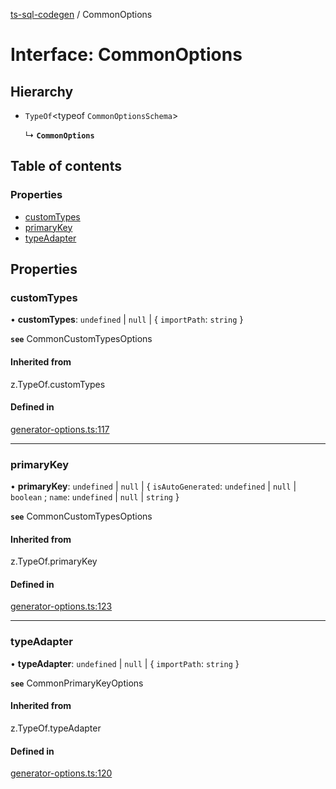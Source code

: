 [ts-sql-codegen](../README.md) / CommonOptions

# Interface: CommonOptions

## Hierarchy

- `TypeOf`<typeof `CommonOptionsSchema`\>

  ↳ **`CommonOptions`**

## Table of contents

### Properties

- [customTypes](CommonOptions.md#customtypes)
- [primaryKey](CommonOptions.md#primarykey)
- [typeAdapter](CommonOptions.md#typeadapter)

## Properties

### customTypes

• **customTypes**: `undefined` \| ``null`` \| { `importPath`: `string`  }

**`see`** CommonCustomTypesOptions

#### Inherited from

z.TypeOf.customTypes

#### Defined in

[generator-options.ts:117](https://github.com/lorefnon/ts-sql-codegen/blob/86aae36/src/generator-options.ts#L117)

___

### primaryKey

• **primaryKey**: `undefined` \| ``null`` \| { `isAutoGenerated`: `undefined` \| ``null`` \| `boolean` ; `name`: `undefined` \| ``null`` \| `string`  }

**`see`** CommonCustomTypesOptions

#### Inherited from

z.TypeOf.primaryKey

#### Defined in

[generator-options.ts:123](https://github.com/lorefnon/ts-sql-codegen/blob/86aae36/src/generator-options.ts#L123)

___

### typeAdapter

• **typeAdapter**: `undefined` \| ``null`` \| { `importPath`: `string`  }

**`see`** CommonPrimaryKeyOptions

#### Inherited from

z.TypeOf.typeAdapter

#### Defined in

[generator-options.ts:120](https://github.com/lorefnon/ts-sql-codegen/blob/86aae36/src/generator-options.ts#L120)

